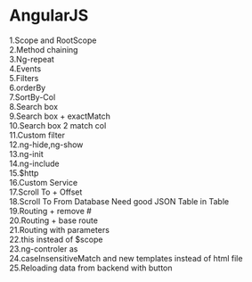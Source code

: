 # AngularJS
1.Scope and RootScope<br>
2.Method chaining<br>
3.Ng-repeat<br>
4.Events<br>
5.Filters<br>
6.orderBy<br>
7.SortBy-Col<br>
8.Search box<br>
9.Search box + exactMatch<br>
10.Search box 2 match col<br>
11.Custom filter<br>
12.ng-hide,ng-show<br>
13.ng-init<br>
14.ng-include<br>
15.$http<br>
16.Custom Service<br>
17.Scroll To + Offset<br>
18.Scroll To From Database Need good JSON Table in Table<br>
19.Routing + remove #<br>
20.Routing + base route <br>
21.Routing with parameters <br> 
22.this instead of $scope<br> 
23.ng-controler as<br> 
24.caseInsensitiveMatch and new templates instead of html file <br>
25.Reloading data from backend with button <br>
